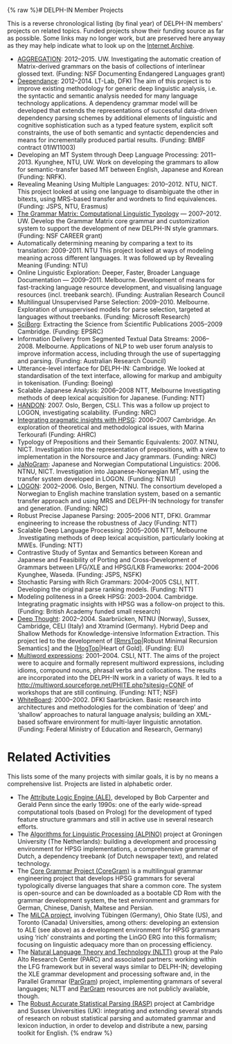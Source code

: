 {% raw %}# DELPH-IN Member Projects

This is a reverse chronological listing (by final year) of DELPH-IN
members' projects on related topics. Funded projects show their funding
source as far as possible. Some links may no longer work, but are
preserved here anyway as they may help indicate what to look up on the
[Internet Archive](https://archive.org/web/).

- [AGGREGATION](http://depts.washington.edu/uwcl/aggregation):
2012–2015. UW. Investigating the automatic creation of
Matrix-derived grammars on the basis of collections of interlinear
glossed text. (Funding: NSF Documenting Endangered Languages grant)
- [Deependance](http://deependance.dfki.de): 2012–2014. LT-Lab, DFKI
The aim of this project is to improve existing methodology for
generic deep linguistic analysis, i.e. the syntactic and semantic
analysis needed for many language technology applications. A
dependency grammar model will be developed that extends the
representations of successful data-driven dependency parsing schemes
by additional elements of linguistic and cognitive sophistication
such as a typed feature system, explicit soft constraints, the use
of both semantic and syntactic dependencies and means for
incrementally produced partial results. (Funding: BMBF contract
01IW11003)
- Developing an MT System through Deep Language Processing: 2011–2013.
Kyunghee, NTU, UW. Work on developing the grammars to allow for
semantic-transfer based MT between English, Japanese and Korean
(Funding: NRFK).
- Revealing Meaning Using Multiple Languages: 2010–2012. NTU, NICT.
This project looked at using one language to disambiguate the other
in bitexts, using MRS-based transfer and wordnets to find
equivalences. (Funding: JSPS, NTU, Erasmus)
- [The Grammar Matrix: Computational Linguistic
Typology](http://matrix.ling.washington.edu/index.html) — 2007–2012.
UW. Develop the Grammar Matrix core grammar and customization system
to support the development of new DELPH-IN style grammars. (Funding:
NSF CAREER grant)
- Automatically determining meaning by comparing a text to its
translation: 2009-2011. NTU This project looked at ways of modeling
meaning across different languages. It was followed up by Revealing
Meaning (Funding: NTU)
- Online Linguistic Exploration: Deeper, Faster, Broader Language
Documentation — 2009–2011. Melbourne. Development of means for
fast-tracking language resource development, and visualising
language resources (incl. treebank search). (Funding: Australian
Research Council
- Multilingual Unsupervised Parse Selection: 2009–2010. Melbourne.
Exploration of unsupervised models for parse selection, targeted at
languages without treebanks. (Funding: Microsoft Research)
- [SciBorg](http://www.cl.cam.ac.uk/research/nl/sciborg/www/):
Extracting the Science from Scientific Publications 2005–2009
Cambridge. (Funding: EPSRC)
- Information Delivery from Segmented Textual Data Streams: 2006–2008.
Melbourne. Applications of NLP to web user forum analysis to improve
information access, including through the use of supertagging and
parsing. (Funding: Australian Research Council)
- Utterance-level interface for DELPH-IN: Cambridge. We looked at
standardisation of the text interface, allowing for markup and
ambiguity in tokenisation. (Funding: Boeing)
- Scalable Japanese Analysis: 2006–2008 NTT, Melbourne Investigating
methods of deep lexical acquisition for Japanese. (Funding: NTT)
- [HANDON](http://www.emmtee.net/index.php?page=7): 2007. Oslo,
Bergen, CSLI. This was a follow up project to LOGON, investigating
scalability. (Funding: NRC)
- [Integrating pragmatic insights with
HPSG](http://www.cl.cam.ac.uk/~aac10/pragmatics.html): 2006–2007
Cambridge. An exploration of theoretical and methodological issues,
with Marina Terkourafi (Funding: AHRC)
- Typology of Prepositions and their Semantic Equivalents: 2007. NTNU,
NICT. Investigation into the representation of prepositions, with a
view to implementation in the Norsource and Jacy grammars. (Funding:
NRC)
- [JaNoGram](/JaNoGram): Japanese and Norwegian Computational
Linguistics: 2006. NTNU, NICT. Investigation into Japanese-Norwegian
MT, using the transfer system developed in LOGON. (Funding: NTNU)
- [LOGON](http://www.emmtee.net/): 2002–2006. Oslo, Bergen, NTNU. The
consortium developed a Norwegian to English machine translation
system, based on a semantic transfer approach and using MRS and
DELPH-IN technology for transfer and generation. (Funding: NRC)
- Robust Precise Japanese Parsing: 2005–2006 NTT, DFKI. Grammar
engineering to increase the robustness of Jacy (Funding: NTT)
- Scalable Deep Language Processing: 2005–2006 NTT, Melbourne
.Investigating methods of deep lexical acquisition, particularly
looking at MWEs. (Funding: NTT)
- Contrastive Study of Syntax and Semantics between Korean and
Japanese and Feasibility of Porting and Cross-Development of
Grammars between LFG/XLE and HPSG/LKB Frameworks: 2004–2006
Kyunghee, Waseda. (Funding: JSPS, NSFK)
- Stochastic Parsing with Rich Grammars: 2004–2005 CSLI, NTT.
Developing the original parse ranking models. (Funding: NTT)
- Modeling politeness in a Greek HPSG: 2003–2004. Cambridge.
Integrating pragmatic insights with HPSG was a follow-on project to
this. (Funding: British Academy funded small research)
- [Deep Thought](http://www.dfki.de/deepthought/): 2002–2004.
Saarbrücken, NTNU (Norway), Sussex, Cambridge, CELI (Italy) and
Xtramind (Germany). Hybrid Deep and Shallow Methods for
Knowledge-intensive Information Extraction. This project led to the
development of \[[RmrsTop](https://blog.inductorsoftware.com/docsproto/tools/RmrsTop)\|Robust Minimal Recursion
Semantics\] and the \[[HogTop](/HogTop)\|Heart of Gold\]. (Funding:
EU)
- [Multiword expressions](http://lingo.stanford.edu/mwe/): 2001–2004.
CSLI, NTT. The aims of the project were to acquire and formally
represent multiword expressions, including idioms, compound nouns,
phrasal verbs and collocations. The results are incorporated into
the DELPH-IN work in a variety of ways. It led to a
<http://multiword.sourceforge.net/PHITE.php?sitesig=CONF> of
workshops that are still continuing. (Funding: NTT; NSF)
- [WhiteBoard](http://www.dfki.de/pas/f2w.cgi?ltc/whiteboard-g):
2000–2002. DFKI Saarbrücken. Basic research into architectures and
methodologies for the combination of ‘deep’ and ‘shallow’ approaches
to natural language analysis; building an XML-based software
environment for multi-layer linguistic annotation. (Funding: Federal
Ministry of Education and Research, Germany)

# Related Activities

This lists some of the many projects with similar goals, it is by no
means a comprehensive list. Projects are listed in alphabetic order.

- The [Attribute Logic Engine
(ALE)](http://www.cs.toronto.edu/~gpenn/ale.html), developed by Bob
Carpenter and Gerald Penn since the early 1990s: one of the early
wide-spread computational tools (based on Prolog) for the
development of typed feature structure grammars and still in active
use in several research efforts.
- The [Algorithms for Linguistic Processing
(ALPINO)](http://odur.let.rug.nl/~vannoord/alp/) project at
Groningen University (The Netherlands): building a development and
processing environment for HPSG implementations, a comprehensive
grammar of Dutch, a dependency treebank (of Dutch newspaper text),
and related technology.
- The [Core Grammar Project
(CoreGram)](http://hpsg.fu-berlin.de/~stefan/Pub/coregram.html) is a
multilingual grammar engineering project that develops HPSG grammars
for several typologically diverse languages that share a common
core. The system is open-source and can be downloaded as a bootable
CD Rom with the grammar development system, the test environment and
grammars for German, Chinese, Danish, Maltese and Persian.
- The [MiLCA project](http://milca.sfs.uni-tuebingen.de/A4), involving
Tübingen (Germany), Ohio State (US), and Toronto (Canada)
Universities, among others: developing an extension to ALE (see
above) as a development environment for HPSG grammars using ‘rich’
constraints and porting the LinGO ERG into this formalism; focusing
on linguistic adequacy more than on processing efficiency.
- The [Natural Language Theory and Technology
(NLTT)](http://www.parc.com/istl/groups/nltt/) group at the Palo
Alto Research Center (PARC) and associated partners: working within
the LFG framework but in several ways similar to DELPH-IN;
developing the XLE grammar development and processing software and,
in the Parallel Grammar ([ParGram](/ParGram)) project, implementing
grammars of several languages; NLTT and [ParGram](/ParGram)
resources are not publicly available, though.
- The [Robust Accurate Statistical Parsing
(RASP)](http://www.cogs.susx.ac.uk/lab/nlp/rasp/) project at
Cambridge and Sussex Universities (UK): integrating and extending
several strands of research on robust statistical parsing and
automated grammar and lexicon induction, in order to develop and
distribute a new, parsing toolkit for English.
<update date omitted for speed>{% endraw %}